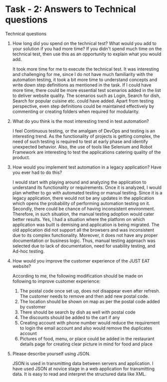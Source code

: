 # Task - 2: Answers to Technical questions 
Technical questions
1.	How long did you spend on the technical test? What would you add to your solution if you had more time? If you didn't spend much time on the technical test, then use this as an opportunity to explain what you would add.

    It took more time for me to execute the technical test. It was interesting and challenging for me, since I do not have much familiarity with the automation testing, it took a bit more time to understand concepts and write down step definitions as mentioned in the task. If I could have more time, there could be more essential test scenarios added in the list to deliver website quality. The scenarios such as Login, Search for dish, Search for popular cuisine etc. could have added. Apart from testing perspective, even step definitions could be maintained effectively by commenting or creating folders when required for modularity.

2.	What do you think is the most interesting trend in test automation?

    I feel Continuous testing, or the amalgam of DevOps and testing is an interesting trend. As the functionality of projects is getting complex, the need of such testing is required to test at early phase and identify unexpected behavior. Also, the use of tools like Selenium and Robot Framework are interesting to test the applications catering quality of the product.

3.	How would you implement test automation in a legacy application? Have you ever had to do this?

    I would start with playing around and analyzing the application to understand its functionality or requirements. Once it is analyzed, I would plan whether to go with automated testing or manual testing. Since it is a legacy application, there would not be any updates in the application which opens the probability of performing automation testing on it. Secondly, there could be chance of having inconsistent environment. Therefore, in such situation, the manual testing adoption would cater better results.
    Yes, I had a situation where the platform on which application was built is demising and application is being migrated. The old application did not support all the browsers and was inconsistent due to its complex functionality. Moreover, it does not have any proper documentation or business logic. Thus, manual testing approach was selected due to lack of documentation, need for usability testing, and Ad-hoc testing.

4.	How would you improve the customer experience of the JUST EAT website?

    According to me, the following modification should be made on following to improve customer experience:
    1.	The postal code once set up, does not disappear even after refresh. The customer needs to remove and then add new postal code.
    2.	The location should be shown on map as per the postal code added by customer 
    3.	There should be search by dish as well with postal code
    4.	The discounts should be added to the cart if any
    5.	Creating account with phone number would reduce the requirement to login the email account and also would remove the duplicates account
    6.	Pictures of food, menu, or place could be added in the restaurant details page for creating clear picture in mind for food and place

5.	Please describe yourself using JSON.

    JSON is used in transmitting data between servers and application. I have used JSON at novice stage in a web application for transmitting data. It is easy to read and interpret the structured data like XML. 
